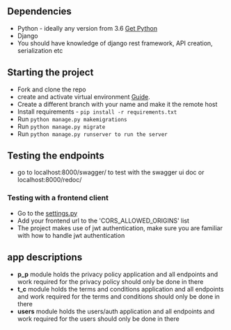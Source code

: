 ## Dependencies
- Python - ideally any version from 3.6 [Get Python](https://www.python.org/)
- Django
- You should have knowledge of django rest framework, API creation, serialization etc

## Starting the project
- Fork and clone the repo
- create and activate virtual environment [Guide](https://www.freecodecamp.org/news/how-to-setup-virtual-environments-in-python/).
- Create a different branch with your name and make it the remote host
- Install requirements - ` pip install -r requirements.txt `
- Run `python manage.py makemigrations`
- Run `python manage.py migrate`
- Run `python manage.py runserver to run the server`

## Testing the endpoints
- go to localhost:8000/swagger/ to test with the swagger ui doc or localhost:8000/redoc/ 
### Testing with a frontend client
- Go to the [settings.py](/terms_gen_home/settings.py)
- Add your frontend url to the 'CORS_ALLOWED_ORIGINS' list
- The project makes use of jwt authentication, make sure you are familiar with how to handle jwt authentication



## app descriptions
- **p_p** module holds the privacy policy application and all endpoints and work required for the privacy policy should only be done in there
- **t_c** module holds the terms and conditions application and all endpoints and work required for the terms and conditions should only be done in there
- **users** module holds the users/auth application and all endpoints and work required for the users should only be done in there